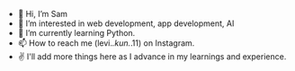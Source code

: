 - 👋 Hi, I’m Sam
- 👀 I’m interested in web development, app development, AI
- 🌱 I’m currently learning Python.
- 📫 How to reach me (levi._.kun._.11) on Instagram.
- ✌ I'll add more things here as I advance in my learnings and experience.

<!---
Sam-T-0/Sam-T-0 is a ✨ special ✨ repository because its `README.md` (this file) appears on your GitHub profile.
You can click the Preview link to take a look at your changes.
--->
